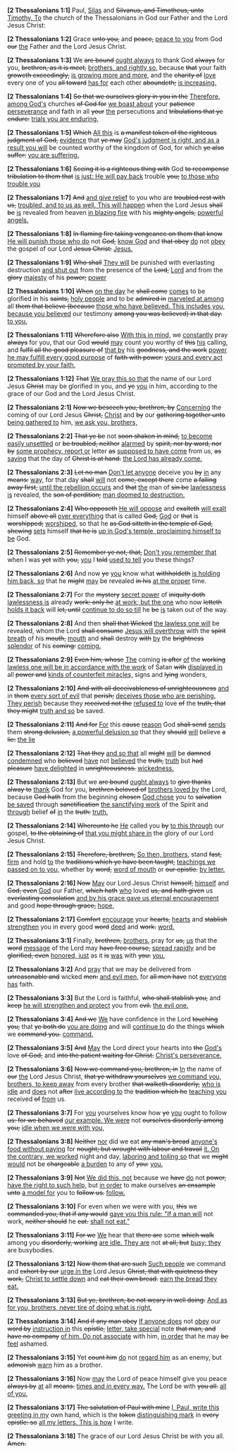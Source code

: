 <p><b>[2 Thessalonians 1:1]</b> Paul, <ins>Silas</ins> and <del>Silvanus, and Timotheus, unto</del> <ins>Timothy, To</ins> the church of the Thessalonians in God our Father and the Lord Jesus Christ:</p><p><b>[2 Thessalonians 1:2]</b> Grace <del>unto you,</del> and <del>peace,</del> <ins>peace to you</ins> from God <del>our</del> <ins>the</ins> Father and the Lord Jesus Christ.</p><p><b>[2 Thessalonians 1:3]</b> We <del>are bound</del> <ins>ought always</ins> to thank God <del>always</del> for you, <del>brethren, as it is meet,</del> <ins>brothers, and rightly so,</ins> because <del>that</del> your faith <del>groweth exceedingly,</del> <ins>is growing more and more,</ins> and the <del>charity of</del> <ins>love</ins> every one of you <del>all toward</del> <ins>has for</ins> each other <del>aboundeth;</del> <ins>is increasing.</ins></p><p><b>[2 Thessalonians 1:4]</b> <del>So that we ourselves glory in you in the</del> <ins>Therefore, among God's</ins> churches <del>of God for</del> <ins>we boast about</ins> your <del>patience</del> <ins>perseverance</ins> and faith in all <del>your</del> <ins>the</ins> persecutions and <del>tribulations that ye endure:</del> <ins>trials you are enduring.</ins></p><p><b>[2 Thessalonians 1:5]</b> <del>Which</del> <ins>All this</ins> is <del>a manifest token of the righteous judgment of God,</del> <ins>evidence</ins> that <del>ye may</del> <ins>God's judgment is right, and as a result you will</ins> be counted worthy of the kingdom of God, for which <del>ye also suffer:</del> <ins>you are suffering.</ins></p><p><b>[2 Thessalonians 1:6]</b> <del>Seeing it is a righteous thing with</del> God <del>to recompense tribulation to them that</del> <ins>is just: He will pay back</ins> trouble <del>you;</del> <ins>to those who trouble you</ins></p><p><b>[2 Thessalonians 1:7]</b> <del>And</del> <ins>and give relief</ins> to you who are <del>troubled rest with us,</del> <ins>troubled, and to us as well. This will happen</ins> when the Lord Jesus <del>shall be</del> <ins>is</ins> revealed from heaven <ins>in blazing fire</ins> with his <del>mighty angels,</del> <ins>powerful angels.</ins></p><p><b>[2 Thessalonians 1:8]</b> <del>In flaming fire taking vengeance on them that know</del> <ins>He will punish those who do</ins> not <del>God,</del> <ins>know God</ins> and <del>that obey</del> <ins>do</ins> not <ins>obey</ins> the gospel of our Lord <del>Jesus Christ:</del> <ins>Jesus.</ins></p><p><b>[2 Thessalonians 1:9]</b> <del>Who shall</del> <ins>They will</ins> be punished with everlasting destruction <ins>and shut out</ins> from the presence of the <del>Lord,</del> <ins>Lord</ins> and from the <del>glory</del> <ins>majesty</ins> of his <del>power;</del> <ins>power</ins></p><p><b>[2 Thessalonians 1:10]</b> <del>When</del> <ins>on the day</ins> he <del>shall come</del> <ins>comes</ins> to be glorified in his <del>saints,</del> <ins>holy people</ins> and to be <del>admired in</del> <ins>marveled at among</ins> all <del>them that believe (because</del> <ins>those who have believed. This includes you, because you believed</ins> our testimony <del>among you was believed) in that day.</del> <ins>to you.</ins></p><p><b>[2 Thessalonians 1:11]</b> <del>Wherefore also</del> <ins>With this in mind,</ins> we <ins>constantly</ins> pray <del>always</del> for you, that our God <del>would</del> <ins>may</ins> count you worthy of <del>this</del> <ins>his</ins> calling, and <del>fulfil all the good pleasure of</del> <ins>that by</ins> his <del>goodness, and the work</del> <ins>power he may fulfill every good purpose</ins> of <del>faith with power:</del> <ins>yours and every act prompted by your faith.</ins></p><p><b>[2 Thessalonians 1:12]</b> <del>That</del> <ins>We pray this so that</ins> the name of our Lord Jesus <del>Christ</del> may be glorified in you, and <del>ye</del> <ins>you</ins> in him, according to the grace of our God and the Lord Jesus Christ.</p><p><b>[2 Thessalonians 2:1]</b> <del>Now we beseech you, brethren, by</del> <ins>Concerning</ins> the coming of our Lord Jesus <del>Christ,</del> <ins>Christ</ins> and <del>by</del> our <del>gathering together unto</del> <ins>being gathered to</ins> him, <ins>we ask you, brothers,</ins></p><p><b>[2 Thessalonians 2:2]</b> <del>That ye be</del> not <del>soon shaken in mind,</del> <ins>to become easily unsettled</ins> or <del>be troubled, neither</del> <ins>alarmed</ins> by <del>spirit, nor by word, nor by</del> <ins>some prophecy, report or</ins> letter <del>as</del> <ins>supposed to have come</ins> from us, <del>as</del> <ins>saying</ins> that the day of <del>Christ is at hand.</del> <ins>the Lord has already come.</ins></p><p><b>[2 Thessalonians 2:3]</b> <del>Let no man</del> <ins>Don't let anyone</ins> deceive you <del>by</del> <ins>in</ins> any <del>means:</del> <ins>way,</ins> for that day <del>shall</del> <ins>will</ins> not <del>come, except there</del> come <del>a falling away first,</del> <ins>until the rebellion occurs</ins> and <del>that</del> <ins>the</ins> man of <del>sin be</del> <ins>lawlessness is</ins> revealed, the <del>son of perdition;</del> <ins>man doomed to destruction.</ins></p><p><b>[2 Thessalonians 2:4]</b> <del>Who opposeth</del> <ins>He will oppose</ins> and <del>exalteth</del> <ins>will exalt</ins> himself <del>above all</del> <ins>over everything</ins> that is called <del>God,</del> <ins>God</ins> or <del>that</del> is <del>worshipped;</del> <ins>worshiped,</ins> so that he <del>as God sitteth in the temple of God, shewing</del> <ins>sets</ins> himself <del>that he is</del> <ins>up in God's temple, proclaiming himself to be</ins> God.</p><p><b>[2 Thessalonians 2:5]</b> <del>Remember ye not, that,</del> <ins>Don't you remember that</ins> when I was <del>yet</del> with <del>you,</del> <ins>you</ins> I <del>told</del> <ins>used to tell</ins> you these things?</p><p><b>[2 Thessalonians 2:6]</b> And now <del>ye</del> <ins>you</ins> know what <del>withholdeth</del> <ins>is holding him back, so</ins> that he <del>might</del> <ins>may</ins> be revealed <del>in his</del> <ins>at the proper</ins> time.</p><p><b>[2 Thessalonians 2:7]</b> For the <del>mystery</del> <ins>secret power</ins> of <del>iniquity doth</del> <ins>lawlessness is</ins> already <del>work: only he</del> <ins>at work; but the one</ins> who now <del>letteth</del> <ins>holds it back</ins> will <del>let, until</del> <ins>continue to do so till</ins> he <del>be</del> <ins>is</ins> taken out of the way.</p><p><b>[2 Thessalonians 2:8]</b> And then <del>shall that Wicked</del> <ins>the lawless one will</ins> be revealed, whom the Lord <del>shall consume</del> <ins>Jesus will overthrow</ins> with the <del>spirit</del> <ins>breath</ins> of his <del>mouth,</del> <ins>mouth</ins> and <del>shall</del> destroy <del>with</del> <ins>by</ins> the <del>brightness</del> <ins>splendor</ins> of his <del>coming:</del> <ins>coming.</ins></p><p><b>[2 Thessalonians 2:9]</b> <del>Even him, whose</del> <ins>The</ins> coming <del>is after</del> <ins>of</ins> the <del>working</del> <ins>lawless one will be in accordance with the work</ins> of Satan <del>with</del> <ins>displayed in</ins> all <del>power and</del> <ins>kinds of counterfeit miracles,</ins> signs and <del>lying</del> wonders,</p><p><b>[2 Thessalonians 2:10]</b> <del>And with all deceivableness of unrighteousness</del> <ins>and</ins> in <del>them</del> <ins>every sort of evil</ins> that <del>perish;</del> <ins>deceives those who are perishing. They perish</ins> because they <del>received not the</del> <ins>refused to</ins> love <del>of</del> the <del>truth, that they might</del> <ins>truth and so</ins> be saved.</p><p><b>[2 Thessalonians 2:11]</b> <del>And for</del> <ins>For</ins> this <del>cause</del> <ins>reason</ins> God <del>shall send</del> <ins>sends</ins> them <del>strong delusion,</del> <ins>a powerful delusion so</ins> that they <del>should</del> <ins>will</ins> believe <del>a lie:</del> <ins>the lie</ins></p><p><b>[2 Thessalonians 2:12]</b> <del>That they</del> <ins>and so that</ins> all <del>might</del> <ins>will</ins> be <del>damned</del> <ins>condemned</ins> who <del>believed</del> <ins>have</ins> not <ins>believed</ins> the <del>truth,</del> <ins>truth</ins> but <del>had pleasure</del> <ins>have delighted</ins> in <del>unrighteousness.</del> <ins>wickedness.</ins></p><p><b>[2 Thessalonians 2:13]</b> But we <del>are bound</del> <ins>ought always</ins> to <del>give thanks alway to</del> <ins>thank</ins> God for you, <del>brethren beloved of</del> <ins>brothers loved by</ins> the Lord, because <del>God hath</del> from the beginning <del>chosen</del> <ins>God chose</ins> you to <del>salvation</del> <ins>be saved</ins> through <del>sanctification</del> <ins>the sanctifying work</ins> of the Spirit and <ins>through</ins> belief <del>of</del> <ins>in</ins> the <del>truth:</del> <ins>truth.</ins></p><p><b>[2 Thessalonians 2:14]</b> <del>Whereunto he</del> <ins>He</ins> called you <del>by</del> <ins>to this through</ins> our gospel, <del>to the obtaining of</del> <ins>that you might share in</ins> the glory of our Lord Jesus Christ.</p><p><b>[2 Thessalonians 2:15]</b> <del>Therefore, brethren,</del> <ins>So then, brothers,</ins> stand <del>fast,</del> <ins>firm</ins> and hold <ins>to</ins> the <del>traditions which ye have been taught,</del> <ins>teachings we passed on to you,</ins> whether by <del>word,</del> <ins>word of mouth</ins> or <del>our epistle.</del> <ins>by letter.</ins></p><p><b>[2 Thessalonians 2:16]</b> <del>Now</del> <ins>May</ins> our Lord Jesus Christ <del>himself,</del> <ins>himself</ins> and <del>God, even</del> <ins>God</ins> our Father, <del>which hath</del> <ins>who</ins> loved <del>us, and hath given</del> us <del>everlasting consolation</del> <ins>and by his grace gave us eternal encouragement</ins> and good <del>hope through grace,</del> <ins>hope,</ins></p><p><b>[2 Thessalonians 2:17]</b> <del>Comfort</del> <ins>encourage</ins> your <del>hearts,</del> <ins>hearts</ins> and <del>stablish</del> <ins>strengthen</ins> you in every good <del>word</del> <ins>deed</ins> and <del>work.</del> <ins>word.</ins></p><p><b>[2 Thessalonians 3:1]</b> Finally, <del>brethren,</del> <ins>brothers,</ins> pray for <del>us,</del> <ins>us</ins> that the <del>word</del> <ins>message</ins> of the Lord may <del>have free course,</del> <ins>spread rapidly</ins> and be <del>glorified, even</del> <ins>honored, just</ins> as it <del>is</del> <ins>was</ins> with <del>you:</del> <ins>you.</ins></p><p><b>[2 Thessalonians 3:2]</b> And <ins>pray</ins> that we may be delivered from <del>unreasonable and</del> wicked <del>men:</del> <ins>and evil men,</ins> for <del>all men have</del> not <ins>everyone has</ins> faith.</p><p><b>[2 Thessalonians 3:3]</b> But the Lord is faithful, <del>who shall stablish you,</del> and <del>keep</del> <ins>he will strengthen and protect</ins> you from <del>evil.</del> <ins>the evil one.</ins></p><p><b>[2 Thessalonians 3:4]</b> <del>And we</del> <ins>We</ins> have confidence in the Lord <del>touching you,</del> that <del>ye both do</del> <ins>you are doing</ins> and will <ins>continue to</ins> do the things <del>which</del> we <del>command you.</del> <ins>command.</ins></p><p><b>[2 Thessalonians 3:5]</b> <del>And</del> <ins>May</ins> the Lord direct your hearts into <del>the</del> <ins>God's</ins> love <del>of God,</del> and <del>into the patient waiting for Christ.</del> <ins>Christ's perseverance.</ins></p><p><b>[2 Thessalonians 3:6]</b> <del>Now we command you, brethren, in</del> <ins>In</ins> the name of <del>our</del> <ins>the</ins> Lord Jesus Christ, <del>that ye withdraw yourselves</del> <ins>we command you, brothers, to keep away</ins> from every brother <del>that walketh disorderly,</del> <ins>who is idle</ins> and <ins>does</ins> not <del>after</del> <ins>live according to</ins> the <del>tradition which he</del> <ins>teaching you</ins> received <del>of</del> <ins>from</ins> us.</p><p><b>[2 Thessalonians 3:7]</b> For <ins>you</ins> yourselves know how <del>ye</del> <ins>you</ins> ought to follow <del>us: for we behaved</del> <ins>our example. We were</ins> not <del>ourselves disorderly among you;</del> <ins>idle when we were with you,</ins></p><p><b>[2 Thessalonians 3:8]</b> <del>Neither</del> <ins>nor</ins> did we eat <del>any man's bread</del> <ins>anyone's food without paying</ins> for <del>nought; but wrought with labour and travail</del> <ins>it. On the contrary, we worked</ins> night and day, <ins>laboring and toiling so</ins> that we <del>might</del> <ins>would</ins> not be <del>chargeable</del> <ins>a burden</ins> to any of <del>you:</del> <ins>you.</ins></p><p><b>[2 Thessalonians 3:9]</b> <del>Not</del> <ins>We did this, not</ins> because we <del>have</del> <ins>do</ins> not <del>power,</del> <ins>have the right to such help,</ins> but <ins>in order</ins> to make ourselves <del>an ensample unto</del> <ins>a model for</ins> you to <del>follow us.</del> <ins>follow.</ins></p><p><b>[2 Thessalonians 3:10]</b> For even when we were with you, <del>this</del> we <del>commanded you, that if any would</del> <ins>gave you this rule: "If a man will</ins> not work, <del>neither should</del> he <del>eat.</del> <ins>shall not eat."</ins></p><p><b>[2 Thessalonians 3:11]</b> <del>For we</del> <ins>We</ins> hear that <del>there are</del> some <del>which walk</del> among you <del>disorderly, working</del> <ins>are idle. They are</ins> not <del>at all, but</del> <ins>busy; they</ins> are busybodies.</p><p><b>[2 Thessalonians 3:12]</b> <del>Now them that are such</del> <ins>Such people</ins> we command and <del>exhort by our</del> <ins>urge in the</ins> Lord Jesus <del>Christ, that with quietness they work,</del> <ins>Christ to settle down</ins> and <del>eat their own bread.</del> <ins>earn the bread they eat.</ins></p><p><b>[2 Thessalonians 3:13]</b> <del>But ye, brethren, be not weary in well doing.</del> <ins>And as for you, brothers, never tire of doing what is right.</ins></p><p><b>[2 Thessalonians 3:14]</b> <del>And if any man obey</del> <ins>If anyone does</ins> not <ins>obey</ins> our <del>word by</del> <ins>instruction in</ins> this <del>epistle,</del> <ins>letter, take special</ins> note <del>that man, and have no company</del> <ins>of him. Do not associate</ins> with him, <ins>in order</ins> that he may <del>be</del> <ins>feel</ins> ashamed.</p><p><b>[2 Thessalonians 3:15]</b> Yet <del>count him</del> <ins>do</ins> not <ins>regard him</ins> as an enemy, but <del>admonish</del> <ins>warn</ins> him as a brother.</p><p><b>[2 Thessalonians 3:16]</b> Now <ins>may</ins> the Lord of peace himself give you peace <del>always by</del> <ins>at</ins> all <del>means.</del> <ins>times and in every way.</ins> The Lord be with <del>you all.</del> <ins>all of you.</ins></p><p><b>[2 Thessalonians 3:17]</b> <del>The salutation of Paul with mine</del> <ins>I, Paul, write this greeting in my</ins> own hand, which is the <del>token</del> <ins>distinguishing mark</ins> in <del>every epistle: so</del> <ins>all my letters. This is how</ins> I write.</p><p><b>[2 Thessalonians 3:18]</b> The grace of our Lord Jesus Christ be with you all. <del>Amen.</del></p>